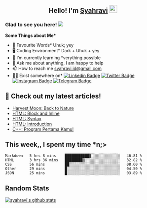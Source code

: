 <h2 align="center">Hello! I'm <a href="https://syahravi.github.io" target="_blank">Syahravi</a> <img src="https://media.giphy.com/media/hvRJCLFzcasrR4ia7z/giphy.gif" width="25px"></h2>

### Glad to see you here! ![](https://visitor-badge.glitch.me/badge?page_id=syahravi.syahravi)

<b> Some Things about Me*</b>
- 💬 Favourite Words\* Uhuk; yey
- 🖥️ Coding Environment\* Dark + Uhuk + yey
- 🌱 I’m currently learning \*verything possible
- 👀 Ask me about anything, I am happy to help
- 📫 How to reach me syahravi.id@gmail.com
- 👨‍💻 Exist somewhere on\* 
[![Linkedin Badge](https://img.shields.io/badge/-LinkedIn-0e76a8?style=flat-square&logo=Linkedin&logoColor=white)](https://linkedin.com/in/syahravi/)
[![Twitter Badge](https://img.shields.io/badge/-Twitter-00acee?style=flat-square&logo=Twitter&logoColor=white)](https://twitter.com/syahraavi/)
[![Instagram Badge](https://img.shields.io/badge/-Instagram-e4405f?style=flat-square&logo=Instagram&logoColor=white)](https://instagram.com/syahraavi)
[![Telegram Badge](https://img.shields.io/badge/-Telegram-0088cc?style=flat-square&logo=Telegram&logoColor=white)](https://t.me/syahravi)
## 📝 Check out my latest articles!
<!-- BLOG-POST-LIST:START -->
- [Harvest Moon: Back to Nature](https://syahravi.my.id/harvest-moon-btn/)
- [HTML: Block and Inline](https://syahravi.my.id/html-block-inline/)
- [HTML: Syntax](https://syahravi.my.id/html-syntax/)
- [HTML: Introduction](https://syahravi.my.id/html/)
- [C++: Program Pertama Kamu!](https://syahravi.my.id/cpp-first-program/)
<!-- BLOG-POST-LIST:END -->

## This week,, I spent my time \*n;>
<!--START_SECTION:waka-->
```text
Markdown   5 hrs 8 mins    ███████████▓░░░░░░░░░░░░░   46.81 % 
HTML       3 hrs 36 mins   ████████▒░░░░░░░░░░░░░░░░   32.82 % 
CSS        56 mins         ██░░░░░░░░░░░░░░░░░░░░░░░   08.60 % 
Other      29 mins         █░░░░░░░░░░░░░░░░░░░░░░░░   04.50 % 
JSON       25 mins         █░░░░░░░░░░░░░░░░░░░░░░░░   03.89 % 
```
<!--END_SECTION:waka-->

## Random Stats
[![syahravi's github stats](https://github-readme-stats.vercel.app/api?username=syahravi&show_icons=true&theme=synthwave)](https://github.com/syahravi/)
